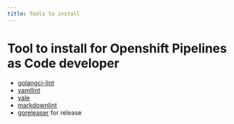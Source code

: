 ```yaml
---
title: Tools to install
---
```

# Tool to install for Openshift Pipelines as Code developer

* [golangci-lint](https://github.com/golangci/golangci-lint)
* [yamllint](https://github.com/adrienverge/yamllint)
* [vale](https://github.com/errata-ai/vale)
* [markdownlint](https://github.com/golangci/golangci-lint)
* [goreleaser](https://github.com/goreleaser/goreleaser) for release
